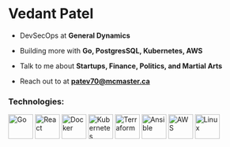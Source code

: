 <h1 align="left">Vedant Patel</h1>

- DevSecOps at **General Dynamics**

- Building more with **Go, PostgresSQL, Kubernetes, AWS**

- Talk to me about **Startups, Finance, Politics, and Martial Arts**

- Reach out to at **patev70@mcmaster.ca**



<h3 align="left">Technologies:</h3>
<img width="50" src="https://raw.githubusercontent.com/marwin1991/profile-technology-icons/refs/heads/main/icons/go.png" alt="Go" title="Go"/>
<img width="50" src="https://raw.githubusercontent.com/marwin1991/profile-technology-icons/refs/heads/main/icons/react.png" alt="React" title="React"/>
<img width="50" src="https://raw.githubusercontent.com/marwin1991/profile-technology-icons/refs/heads/main/icons/docker.png" alt="Docker" title="Docker"/>
<img width="50" src="https://raw.githubusercontent.com/marwin1991/profile-technology-icons/refs/heads/main/icons/kubernetes.png" alt="Kubernetes" title="Kubernetes"/>
<img width="50" src="https://raw.githubusercontent.com/marwin1991/profile-technology-icons/refs/heads/main/icons/terraform.png" alt="Terraform" title="Terraform"/>
<img width="50" src="https://raw.githubusercontent.com/marwin1991/profile-technology-icons/refs/heads/main/icons/ansible.png" alt="Ansible" title="Ansible"/>
<img width="50" src="https://raw.githubusercontent.com/marwin1991/profile-technology-icons/refs/heads/main/icons/aws.png" alt="AWS" title="AWS"/>
<img width="50" src="https://raw.githubusercontent.com/marwin1991/profile-technology-icons/refs/heads/main/icons/linux.png" alt="Linux" title="Linux"/>





